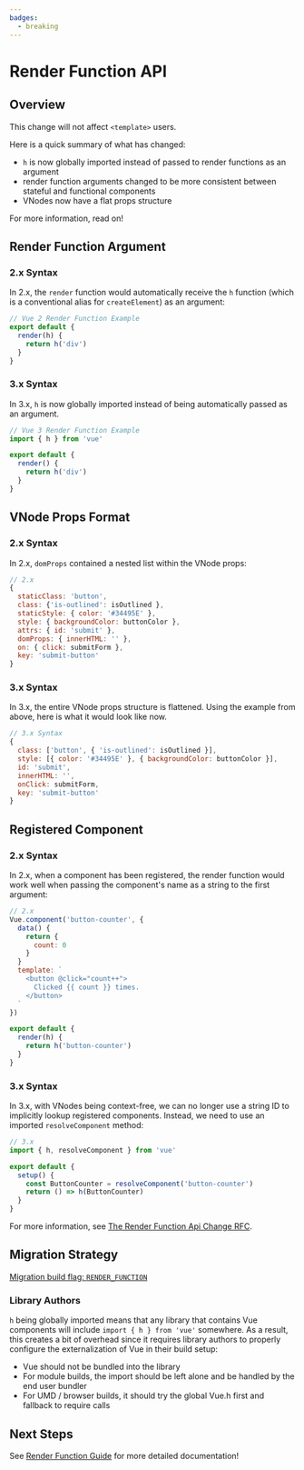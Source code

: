```yaml
---
badges:
  - breaking
---
```


# Render Function API <MigrationBadges :badges="$frontmatter.badges" />

## Overview

This change will not affect `<template>` users.

Here is a quick summary of what has changed:

- `h` is now globally imported instead of passed to render functions as an argument
- render function arguments changed to be more consistent between stateful and functional components
- VNodes now have a flat props structure

For more information, read on!

## Render Function Argument

### 2.x Syntax

In 2.x, the `render` function would automatically receive the `h` function (which is a conventional alias for `createElement`) as an argument:

```js
// Vue 2 Render Function Example
export default {
  render(h) {
    return h('div')
  }
}
```

### 3.x Syntax

In 3.x, `h` is now globally imported instead of being automatically passed as an argument.

```js
// Vue 3 Render Function Example
import { h } from 'vue'

export default {
  render() {
    return h('div')
  }
}
```

## VNode Props Format

### 2.x Syntax

In 2.x, `domProps` contained a nested list within the VNode props:

```js
// 2.x
{
  staticClass: 'button',
  class: {'is-outlined': isOutlined },
  staticStyle: { color: '#34495E' },
  style: { backgroundColor: buttonColor },
  attrs: { id: 'submit' },
  domProps: { innerHTML: '' },
  on: { click: submitForm },
  key: 'submit-button'
}
```

### 3.x Syntax

In 3.x, the entire VNode props structure is flattened. Using the example from above, here is what it would look like now.

```js
// 3.x Syntax
{
  class: ['button', { 'is-outlined': isOutlined }],
  style: [{ color: '#34495E' }, { backgroundColor: buttonColor }],
  id: 'submit',
  innerHTML: '',
  onClick: submitForm,
  key: 'submit-button'
}
```

## Registered Component

### 2.x Syntax

In 2.x, when a component has been registered, the render function would work well when passing the component's name as a string to the first argument:

```js
// 2.x
Vue.component('button-counter', {
  data() {
    return {
      count: 0
    }
  }
  template: `
    <button @click="count++">
      Clicked {{ count }} times.
    </button>
  `
})

export default {
  render(h) {
    return h('button-counter')
  }
}
```

### 3.x Syntax

In 3.x, with VNodes being context-free, we can no longer use a string ID to implicitly lookup registered components. Instead, we need to use an imported `resolveComponent` method:

```js
// 3.x
import { h, resolveComponent } from 'vue'

export default {
  setup() {
    const ButtonCounter = resolveComponent('button-counter')
    return () => h(ButtonCounter)
  }
}
```

For more information, see [The Render Function Api Change RFC](https://github.com/vuejs/rfcs/blob/master/active-rfcs/0008-render-function-api-change.md#context-free-vnodes).

## Migration Strategy

[Migration build flag: `RENDER_FUNCTION`](../migration-build.html#compat-configuration)

### Library Authors

`h` being globally imported means that any library that contains Vue components will include `import { h } from 'vue'` somewhere. As a result, this creates a bit of overhead since it requires library authors to properly configure the externalization of Vue in their build setup:

- Vue should not be bundled into the library
- For module builds, the import should be left alone and be handled by the end user bundler
- For UMD / browser builds, it should try the global Vue.h first and fallback to require calls

## Next Steps

See [Render Function Guide](https://ja.vuejs.org/guide/extras/render-function.html) for more detailed documentation!
